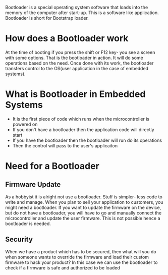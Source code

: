 
Bootloader is a special operating system software that loads into the memory of the computer after start-up. This is a software like application. Bootloader is short for Bootstrap loader.

# How does a Bootloader work

At the time of booting if you press the shift or F12 key- you see a screen with some options. That is the bootloader in action. It will do some operations based on the need. Once done with its work, the bootloader transfers control to the OS(user application in the case of embedded systems).

# What is Bootloader in Embedded Systems

- It is the first piece of code which runs when the microcontroller is powered on
- If you don't have a bootloader then the application code will directly start
- If you have the bootloader then the bootloader will run do its operations 
- Then the control will pass to the user's applicaiton


# Need for a Bootloader

## Firmware Update

As a hobbyist it is alright not use a bootloader. Stuff is simpler- less code to write and manage.
When you plan to sell your application to customers, you might need a bootloader. If you want to update the firmware on the device, but do not have a bootloader, you will have to go and manually connect the microcontroller and update the user firmware. This is not possible hence a bootloader is needed.

## Security
When we have a product which has to be secured, then what will you do when someone wants to override the firmware and load their custom firmware to hack your product? In this case we can use the bootloader to check if a firmware is safe and authorized to be loaded